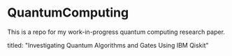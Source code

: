 # QuantumComputing

This is a repo for my work-in-progress quantum computing research paper.

titled: "Investigating Quantum Algorithms and Gates Using IBM Qiskit"
